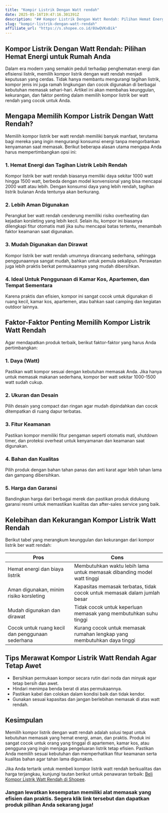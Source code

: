 ```yaml
---
title: "Kompir Listrik Dengan Watt rendah"
date: 2025-05-16T19:47:16.301391Z
description: "## Kompor Listrik Dengan Watt Rendah: Pilihan Hemat Energi untuk Rumah Anda..."
slug: "kompir-listrik-dengan-watt-rendah"
affiliate_url: "https://s.shopee.co.id/8UwQVKxBik"
---
```

## Kompor Listrik Dengan Watt Rendah: Pilihan Hemat Energi untuk Rumah Anda

Dalam era modern yang semakin peduli terhadap penghematan energi dan efisiensi listrik, memilih kompor listrik dengan watt rendah menjadi keputusan yang cerdas. Tidak hanya membantu mengurangi tagihan listrik, kompor jenis ini juga ramah lingkungan dan cocok digunakan di berbagai kebutuhan memasak sehari-hari. Artikel ini akan membahas keunggulan, kekurangan, dan faktor penting dalam memilih kompor listrik ber watt rendah yang cocok untuk Anda.

## Mengapa Memilih Kompor Listrik Dengan Watt Rendah?

Memilih kompor listrik ber watt rendah memiliki banyak manfaat, terutama bagi mereka yang ingin mengurangi konsumsi energi tanpa mengorbankan kenyamanan saat memasak. Berikut beberapa alasan utama mengapa Anda harus mempertimbangkan opsi ini:

### 1. Hemat Energi dan Tagihan Listrik Lebih Rendah
Kompor listrik ber watt rendah biasanya memiliki daya sekitar 1000 watt hingga 1500 watt, berbeda dengan model konvensional yang bisa mencapai 2000 watt atau lebih. Dengan konsumsi daya yang lebih rendah, tagihan listrik bulanan Anda tentunya akan berkurang.

### 2. Lebih Aman Digunakan
Perangkat ber watt rendah cenderung memiliki risiko overheating dan kejadian korsleting yang lebih kecil. Selain itu, kompor ini biasanya dilengkapi fitur otomatis mati jika suhu mencapai batas tertentu, menambah faktor keamanan saat digunakan.

### 3. Mudah Digunakan dan Dirawat
Kompor listrik ber watt rendah umumnya dirancang sederhana, sehingga penggunaannya sangat mudah, bahkan untuk pemula sekalipun. Perawatan juga lebih praktis berkat permukaannya yang mudah dibersihkan.

### 4. Ideal Untuk Penggunaan di Kamar Kos, Apartemen, dan Tempat Sementara
Karena praktis dan efisien, kompor ini sangat cocok untuk digunakan di ruang kecil, kamar kos, apartemen, atau bahkan saat camping dan kegiatan outdoor lainnya.

## Faktor-Faktor Penting Memilih Kompor Listrik Watt Rendah

Agar mendapatkan produk terbaik, berikut faktor-faktor yang harus Anda pertimbangkan:

### 1. Daya (Watt)
Pastikan watt kompor sesuai dengan kebutuhan memasak Anda. Jika hanya untuk memasak makanan sederhana, kompor ber watt sekitar 1000-1500 watt sudah cukup.

### 2. Ukuran dan Desain
Pilih desain yang compact dan ringan agar mudah dipindahkan dan cocok ditempatkan di ruang dapur terbatas.

### 3. Fitur Keamanan
Pastikan kompor memiliki fitur pengaman seperti otomatis mati, shutdown timer, dan proteksi overheat untuk kenyamanan dan keamanan saat digunakan.

### 4. Bahan dan Kualitas
Pilih produk dengan bahan tahan panas dan anti karat agar lebih tahan lama dan gampang dibersihkan.

### 5. Harga dan Garansi
Bandingkan harga dari berbagai merek dan pastikan produk didukung garansi resmi untuk memastikan kualitas dan after-sales service yang baik.

## Kelebihan dan Kekurangan Kompor Listrik Watt Rendah

Berikut tabel yang merangkum keunggulan dan kekurangan dari kompor listrik ber watt rendah:

| **Pros** | **Cons** |
|----------------------------|-----------------------------|
| Hemat energi dan biaya listrik | Membutuhkan waktu lebih lama untuk memasak dibanding model watt tinggi |
| Aman digunakan, minim risiko korsleting | Kapasitas memasak terbatas, tidak cocok untuk memasak dalam jumlah besar |
| Mudah digunakan dan dirawat | Tidak cocok untuk keperluan memasak yang membutuhkan suhu tinggi |
| Cocok untuk ruang kecil dan penggunaan sederhana | Kurang cocok untuk memasak rumahan lengkap yang membutuhkan daya tinggi |

## Tips Merawat Kompor Listrik Watt Rendah Agar Tetap Awet

- Bersihkan permukaan kompor secara rutin dari noda dan minyak agar tetap bersih dan awet.
- Hindari menimpa benda berat di atas permukaannya.
- Pastikan kabel dan colokan dalam kondisi baik dan tidak kendor.
- Gunakan sesuai kapasitas dan jangan berlebihan memasak di atas watt rendah.

## Kesimpulan

Memilih kompor listrik dengan watt rendah adalah solusi tepat untuk kebutuhan memasak yang hemat energi, aman, dan praktis. Produk ini sangat cocok untuk orang yang tinggal di apartemen, kamar kos, atau pengguna yang ingin menjaga pengeluaran listrik tetap efisien. Pastikan Anda memilih sesuai kebutuhan dan memperhatikan fitur keamanan serta kualitas bahan agar tahan lama digunakan.

Jika Anda tertarik untuk membeli kompor listrik watt rendah berkualitas dan harga terjangkau, kunjungi tautan berikut untuk penawaran terbaik: [Beli Kompor Listrik Watt Rendah di Shopee](https://s.shopee.co.id/8UwQVKxBik).

### Jangan lewatkan kesempatan memiliki alat memasak yang efisien dan praktis. Segera klik link tersebut dan dapatkan produk pilihan Anda sekarang juga!